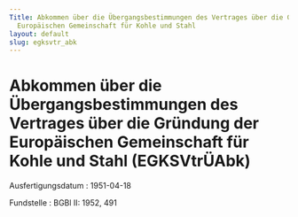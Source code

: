 ```yaml
---
Title: Abkommen über die Übergangsbestimmungen des Vertrages über die Gründung der
  Europäischen Gemeinschaft für Kohle und Stahl
layout: default
slug: egksvtr_abk
---
```


# Abkommen über die Übergangsbestimmungen des Vertrages über die Gründung der Europäischen Gemeinschaft für Kohle und Stahl (EGKSVtrÜAbk)

Ausfertigungsdatum
:   1951-04-18

Fundstelle
:   BGBl II: 1952, 491

